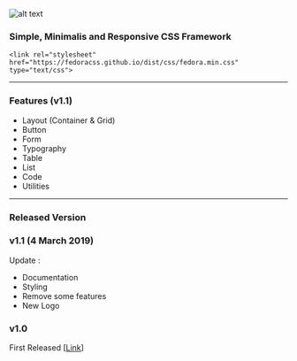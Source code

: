 ![alt text](https://fedoracss.github.io/dist/fedoracss-logo-lg.png "New Fedoracss Logo")
### Simple, Minimalis and Responsive CSS Framework
```
<link rel="stylesheet" href="https://fedoracss.github.io/dist/css/fedora.min.css" type="text/css">
```
***
### Features (v1.1)
* Layout (Container & Grid)
* Button
* Form
* Typography
* Table
* List
* Code
* Utilities
***
### Released Version
### v1.1 (4 March 2019)
Update :
* Documentation
* Styling
* Remove some features 
* New Logo

### v1.0
First Released [[Link](https://fedoracss.github.io/docs/v1.0)]
